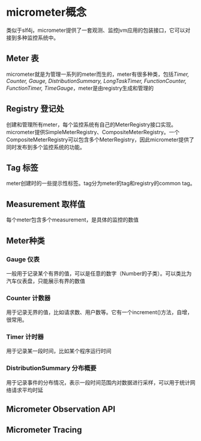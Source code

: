 # micrometer概念

类似于slf4j，micrometer提供了一套观测、监控jvm应用的包装接口，它可以对接到多种监控系统中。

## Meter 表

micrometer就是为管理一系列的meter而生的，meter有很多种类，包括*Timer, Counter, Gauge, DistributionSummary, LongTaskTimer, FunctionCounter, FunctionTimer, TimeGauge*，meter是由registry生成和管理的

## Registry 登记处

创建和管理所有meter，每个监控系统有自己的MeterRegistry接口实现。micrometer提供SimpleMeterRegistry、CompositeMeterRegistry。一个CompositeMeterRegistry可以包含多个MeterRegistry，因此micrometer提供了同时发布到多个监控系统的功能。

## Tag 标签

meter创建时的一些提示性标签。tag分为meter的tag和registry的common tag。

## Measurement 取样值

每个meter包含多个measurement，是具体的监控的数值

## Meter种类

### Gauge 仪表

一般用于记录某个有界的值，可以是任意的数字（Number的子类）。可以类比为汽车仪表盘，只能展示有界的数值

### Counter 计数器

用于记录无界的值，比如请求数、用户数等。它有一个increment()方法，自增，很常用。

### Timer 计时器

用于记录某一段时间，比如某个程序运行时间

### DistributionSummary 分布概要

用于记录事件的分布情况，表示一段时间范围内对数据进行采样，可以用于统计网络请求平均时延

## Micrometer Observation API

## Micrometer Tracing